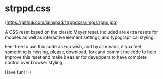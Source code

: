 strppd.css
==========

(https://github.com/iainspad/strppdcss/img/strppd.jpg)

A CSS reset based on the classic Meyer reset. Included are extra resets for mobiles as well as interactive element settings, and typographical styling.

Feel free to use this code as you wish, and by all means, if you feel something is missing, please, download, fork and commit the code to help improve this reset and make it easier for developers to have complete control over browser styling.

Have fun! :-)